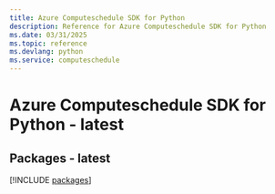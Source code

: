 ```yaml
---
title: Azure Computeschedule SDK for Python
description: Reference for Azure Computeschedule SDK for Python
ms.date: 03/31/2025
ms.topic: reference
ms.devlang: python
ms.service: computeschedule
---
```

# Azure Computeschedule SDK for Python - latest
## Packages - latest
[!INCLUDE [packages](computeschedule-index.md)]